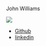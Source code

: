 John Williams

![](photos/john-williams.jpg)

* [Github](https://github.com/johnw335)
* [linkedin](https://www.linkedin.com/in/johnw335)